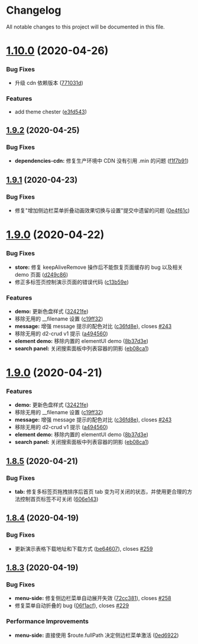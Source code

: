 # Changelog

All notable changes to this project will be documented in this file.

# [1.10.0](https://github.com/d2-projects/d2-admin/compare/v1.9.2...v1.10.0) (2020-04-26)


### Bug Fixes

* 升级 cdn 依赖版本 ([771031d](https://github.com/d2-projects/d2-admin/commit/771031d7d39a3ab2d013cbf5d8d18ee949f64b97))


### Features

* add theme chester ([e3fd543](https://github.com/d2-projects/d2-admin/commit/e3fd543573d42f2f06c0214d34dea6263f8c3294))

## [1.9.2](https://github.com/d2-projects/d2-admin/compare/v1.9.1...v1.9.2) (2020-04-25)


### Bug Fixes

* **dependencies-cdn:** 修复生产环境中 CDN 没有引用 .min 的问题 ([f1f7b91](https://github.com/d2-projects/d2-admin/commit/f1f7b91c3f0fcdceca3815b700343b38194805c9))

## [1.9.1](https://github.com/d2-projects/d2-admin/compare/v1.9.0...v1.9.1) (2020-04-23)


### Bug Fixes

* 修复"增加侧边栏菜单折叠动画效果切换与设置"提交中遗留的问题 ([0e4f61c](https://github.com/d2-projects/d2-admin/commit/0e4f61c05965411e9013dcef0281517fba7a6635))

# [1.9.0](https://github.com/d2-projects/d2-admin/compare/v1.8.5...v1.9.0) (2020-04-22)


### Bug Fixes

* **store:** 修复 keepAliveRemove 操作后不能恢复页面缓存的 bug 以及相关 demo 页面 ([d249c86](https://github.com/d2-projects/d2-admin/commit/d249c86406bd3d808a3ef83ac0fd6f8e3103e8c6))
* 修正多标签页控制演示页面的错误代码 ([c13b59e](https://github.com/d2-projects/d2-admin/commit/c13b59e5e295f41fff52627474acca23055a2308))


### Features

* **demo:** 更新色盘样式 ([32421fe](https://github.com/d2-projects/d2-admin/commit/32421fe351d47e56ed1d81e5fd8e5a17c361b1f2))
* 移除无用的 __filename 设置 ([c19ff32](https://github.com/d2-projects/d2-admin/commit/c19ff32287204db680b76999d1c4ae500a6d44a4))
* **message:** 增强 message 提示的配色对比 ([c36fd8e](https://github.com/d2-projects/d2-admin/commit/c36fd8e5a27b574180aa4f055a55a4e12960e0f5)), closes [#243](https://github.com/d2-projects/d2-admin/issues/243)
* 移除无用的 d2-crud v1 提示 ([a494560](https://github.com/d2-projects/d2-admin/commit/a494560c8a6bab6a17bce423286e5593de0f3b8f))
* **element demo:** 移除内置的 elementUI demo ([8b37d3e](https://github.com/d2-projects/d2-admin/commit/8b37d3e77ffd9d713dc8f0a18d416f5606d14c21))
* **search panel:** 关闭搜索面板中列表容器的阴影 ([eb08ca1](https://github.com/d2-projects/d2-admin/commit/eb08ca19d4db485eded5f92491b420d74d3188ef))

# [1.9.0](https://github.com/d2-projects/d2-admin/compare/v1.8.5...v1.9.0) (2020-04-21)


### Features

* **demo:** 更新色盘样式 ([32421fe](https://github.com/d2-projects/d2-admin/commit/32421fe351d47e56ed1d81e5fd8e5a17c361b1f2))
* 移除无用的 __filename 设置 ([c19ff32](https://github.com/d2-projects/d2-admin/commit/c19ff32287204db680b76999d1c4ae500a6d44a4))
* **message:** 增强 message 提示的配色对比 ([c36fd8e](https://github.com/d2-projects/d2-admin/commit/c36fd8e5a27b574180aa4f055a55a4e12960e0f5)), closes [#243](https://github.com/d2-projects/d2-admin/issues/243)
* 移除无用的 d2-crud v1 提示 ([a494560](https://github.com/d2-projects/d2-admin/commit/a494560c8a6bab6a17bce423286e5593de0f3b8f))
* **element demo:** 移除内置的 elementUI demo ([8b37d3e](https://github.com/d2-projects/d2-admin/commit/8b37d3e77ffd9d713dc8f0a18d416f5606d14c21))
* **search panel:** 关闭搜索面板中列表容器的阴影 ([eb08ca1](https://github.com/d2-projects/d2-admin/commit/eb08ca19d4db485eded5f92491b420d74d3188ef))

## [1.8.5](https://github.com/d2-projects/d2-admin/compare/v1.8.4...v1.8.5) (2020-04-21)


### Bug Fixes

* **tab:** 修复多标签页拖拽排序后首页 tab 变为可关闭的状态，并使用更合理的方法控制首页标签不可关闭 ([606e143](https://github.com/d2-projects/d2-admin/commit/606e14380d66709b0a18bfedb5dd11cf973e81f9))

## [1.8.4](https://github.com/d2-projects/d2-admin/compare/v1.8.3...v1.8.4) (2020-04-19)


### Bug Fixes

* 更新演示表格下载地址和下载方式 ([be64607](https://github.com/d2-projects/d2-admin/commit/be64607cec294337fbcbe7622550846ffcdd351a)), closes [#259](https://github.com/d2-projects/d2-admin/issues/259)

## [1.8.3](https://github.com/d2-projects/d2-admin/compare/v1.8.2...v1.8.3) (2020-04-19)


### Bug Fixes

* **menu-side:** 修复侧边栏菜单自动展开失效 ([72cc381](https://github.com/d2-projects/d2-admin/commit/72cc381a141fa7302039366ef4078ea221ba9900)), closes [#258](https://github.com/d2-projects/d2-admin/issues/258)
* 修复菜单自动折叠的 bug ([06f1acf](https://github.com/d2-projects/d2-admin/commit/06f1acf522c83b966ec244bd2c9bbd9b3972f0a5)), closes [#229](https://github.com/d2-projects/d2-admin/issues/229)


### Performance Improvements

* **menu-side:** 直接使用 $route.fullPath 决定侧边栏菜单激活 ([0ed6922](https://github.com/d2-projects/d2-admin/commit/0ed6922140f673da3a64724a47c442b2a0b9b9b1))

